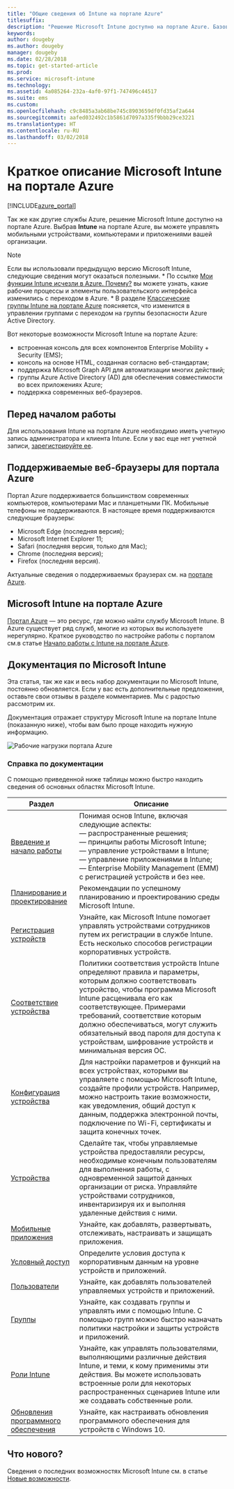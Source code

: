 ```yaml
---
title: "Общие сведения об Intune на портале Azure"
titlesuffix: 
description: "Решение Microsoft Intune доступно на портале Azure. Базовые сведения об Intune приводятся на портале Azure."
keywords: 
author: dougeby
ms.author: dougeby
manager: dougeby
ms.date: 02/28/2018
ms.topic: get-started-article
ms.prod: 
ms.service: microsoft-intune
ms.technology: 
ms.assetid: 4a085264-232a-4af0-97f1-747496c44517
ms.suite: ems
ms.custom: 
ms.openlocfilehash: c9c8485a3ab68be745c8903659df0fd35af2a644
ms.sourcegitcommit: aafed032492c1b5861d7097a335f9bbb29ce3221
ms.translationtype: HT
ms.contentlocale: ru-RU
ms.lasthandoff: 03/02/2018
---
```

# <a name="introduction-to-microsoft-intune-in-the-azure-portal"></a>Краткое описание Microsoft Intune на портале Azure


[!INCLUDE[azure_portal](./includes/azure_portal.md)]

Так же как другие службы Azure, решение Microsoft Intune доступно на портале Azure. Выбрав **Intune** на портале Azure, вы можете управлять мобильными устройствами, компьютерами и приложениями вашей организации.

>[!NOTE] 
> Если вы использовали предыдущую версию Microsoft Intune, следующие сведения могут оказаться полезными.
    * По ссылке [Мои функции Intune исчезли в Azure. Почему?](ui-changes.md) вы можете узнать, какие рабочие процессы и элементы пользовательского интерфейса изменились с переходом в Azure.
    * В разделе [Классические группы Intune на портале Azure](groups-get-started.md) поясняется, что изменится в управлении группами с переходом на группы безопасности Azure Active Directory.

Вот некоторые возможности Microsoft Intune на портале Azure:

- встроенная консоль для всех компонентов Enterprise Mobility + Security (EMS);
- консоль на основе HTML, созданная согласно веб-стандартам;
- поддержка Microsoft Graph API для автоматизации многих действий;
- группы Azure Active Directory (AD) для обеспечения совместимости во всех приложениях Azure;
- поддержка современных веб-браузеров.

## <a name="before-you-start"></a>Перед началом работы

Для использования Intune на портале Azure необходимо иметь учетную запись администратора и клиента Intune. Если у вас еще нет учетной записи, [зарегистрируйте ее](https://portal.office.com/Signup/Signup.aspx?OfferId=40BE278A-DFD1-470a-9EF7-9F2596EA7FF9&dl=INTUNE_A&ali=1#0%20).

## <a name="supported-web-browsers-for-the-azure-portal"></a>Поддерживаемые веб-браузеры для портала Azure

Портал Azure поддерживается большинством современных компьютеров, компьютерами Mac и планшетными ПК. Мобильные телефоны не поддерживаются.
В настоящее время поддерживаются следующие браузеры:

- Microsoft Edge (последняя версия);
- Microsoft Internet Explorer 11;
- Safari (последняя версия, только для Mac);
- Chrome (последняя версия);
- Firefox (последняя версия).

Актуальные сведения о поддерживаемых браузерах см. на [портале Azure](https://docs.microsoft.com/azure/azure-preview-portal-supported-browsers-devices).

## <a name="microsoft-intune-in-the-azure-portal"></a>Microsoft Intune на портале Azure

[Портал Azure](https://portal.azure.com) — это ресурс, где можно найти службу Microsoft Intune. В Azure существует ряд служб, многие из которых вы используете нерегулярно. Краткое руководство по настройке работы с порталом см.в статье [Начало работы с Intune на портале Azure](get-started-azure.md).

## <a name="the-microsoft-intune-documentation"></a>Документация по Microsoft Intune

Эта статья, так же как и весь набор документации по Microsoft Intune, постоянно обновляется. Если у вас есть дополнительные предложения, оставьте свои отзывы в разделе комментариев. Мы с радостью рассмотрим их.

Документация отражает структуру Microsoft Intune на портале Intune (показанную ниже), чтобы вам было проще находить нужную информацию.

![Рабочие нагрузки портала Azure](./media/azure-portal-workloads.png)

### <a name="documentation-guide"></a>Справка по документации

С помощью приведенной ниже таблицы можно быстро находить сведения об основных областях Microsoft Intune.

| Раздел                                                      | Описание                                                                                                                                                                                                                                                                                      |
|--------------------------------------------------------------|--------------------------------------------------------------------------------------------------------------------------------------------------------------------------------------------------------------------------------------------------------------------------------------------------|
| [Введение и начало работы](introduction-intune.md)       | Понимая основ Intune, включая следующие аспекты:<br /> — распространенные решения;<br /> — принципы работы Microsoft Intune;<br /> — управление устройствами в Intune;<br /> — управление приложениями в Intune;<br /> — Enterprise Mobility Management (EMM) с регистрацией устройств и без нее.                                                         |
| [Планирование и проектирование](planning-guide.md)                         | Рекомендации по успешному планированию и проектированию среды Microsoft Intune.                                                                                                                                                                                                             |
| [Регистрация устройств](device-enrollment.md)                    | Узнайте, как Microsoft Intune помогает управлять устройствами сотрудников путем их регистрации в службе Intune. Есть несколько способов регистрации корпоративных устройств.                                                                                                         |
| [Соответствие устройства](device-compliance.md)                    | Политики соответствия устройств Intune определяют правила и параметры, которым должно соответствовать устройство, чтобы программа Microsoft Intune расценивала его как соответствующее. Примерами требований, соответствие которым должно обеспечиваться, могут служить обязательный ввод пароля для доступа к устройствам, шифрование устройств и минимальная версия ОС. |
| [Конфигурация устройства](device-profiles.md)                   | Для настройки параметров и функций на всех устройствах, которыми вы управляете с помощью Microsoft Intune, создайте профили устройств. Например, можно настроить такие возможности, как уведомления, общий доступ к данным, поддержка электронной почты, подключение по Wi-Fi, сертификаты и защита конечных точек.              |
| [Устройства](device-management.md)                              | Сделайте так, чтобы управляемые устройства предоставляли ресурсы, необходимые конечным пользователям для выполнения работы, с одновременной защитой данных организации от риска. Управляйте устройствами сотрудников, инвентаризируя их и выполняя удаленные действия с ними.                                                      |
| [Мобильные приложения](app-management.md)                             | Узнайте, как добавлять, развертывать, отслеживать, настраивать и защищать приложения.                                                                                                                                                                                                                             |
| [Условный доступ](conditional-access.md)                  | Определите условия доступа к корпоративным данным на уровне устройств и приложений.                                                                                                                                                                                                            |
| [Пользователи](users-add.md)                                        | Узнайте, как добавлять пользователей управляемых устройств и приложений.                                                                                                                                                                                                                                           |
| [Группы](groups-get-started.md)                              | Узнайте, как создавать группы и управлять ими с помощью Intune. С помощью групп можно быстро назначать политики настройки и защиты устройств и приложений.                                                                                                                                             |
| [Роли Intune](role-based-access-control.md)                 | Узнайте, как управлять пользователями, выполняющими различные действия Intune, и теми, к кому применимы эти действия. Вы можете использовать встроенные роли для некоторых распространенных сценариев Intune или же создавать собственные роли.                                                                                 |
| [Обновления программного обеспечения](windows-update-for-business-configure.md) | Узнайте, как настраивать обновления программного обеспечения для устройств с Windows 10.                                                                                                                                                                                                                                  |

## <a name="whats-new"></a>Что нового?

Сведения о последних возможностях Microsoft Intune см. в статье [Новые возможности](whats-new.md).
